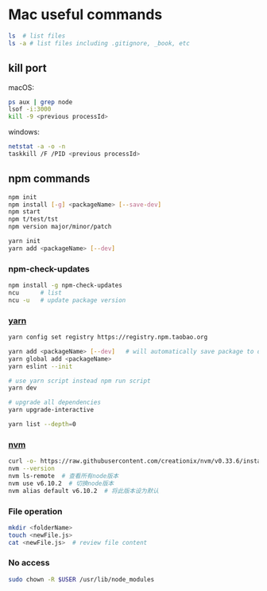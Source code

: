# Mac useful commands

```bash
ls  # list files
ls -a # list files including .gitignore, _book, etc
```

## kill port

macOS:

```bash
ps aux | grep node
lsof -i:3000
kill -9 <previous processId>
```

windows:

```bash
netstat -a -o -n
taskkill /F /PID <previous processId>
```

## npm commands

```bash
npm init
npm install [-g] <packageName> [--save-dev]
npm start
npm t/test/tst
npm version major/minor/patch

yarn init
yarn add <packageName> [--dev]
```

### npm-check-updates

```bash
npm install -g npm-check-updates
ncu      # list
ncu -u   # update package version
```

### [yarn](https://github.com/yarnpkg/yarn)

```bash
yarn config set registry https://registry.npm.taobao.org

yarn add <packageName> [--dev]   # will automatically save package to devDependencies
yarn global add <packageName>
yarn eslint --init

# use yarn script instead npm run script
yarn dev

# upgrade all dependencies
yarn upgrade-interactive

yarn list --depth=0
```

### [nvm](https://github.com/creationix/nvm)

```bash
curl -o- https://raw.githubusercontent.com/creationix/nvm/v0.33.6/install.sh | bash    # install
nvm --version
nvm ls-remote  # 查看所有node版本
nvm use v6.10.2  # 切换node版本
nvm alias default v6.10.2  # 将此版本设为默认
```

### File operation

```bash
mkdir <folderName>
touch <newFile.js>
cat <newFile.js>  # review file content
```

### No access

```bash
sudo chown -R $USER /usr/lib/node_modules
```
